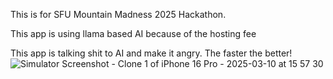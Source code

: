 This is for SFU Mountain Madness 2025 Hackathon.

This app is using llama based AI because of the hosting fee 

This app is talking shit to AI and make it angry.
The faster the better!
![Simulator Screenshot - Clone 1 of iPhone 16 Pro - 2025-03-10 at 15 57 30](https://github.com/user-attachments/assets/6386b039-1f3c-4d02-8a1d-5957872d336e)
